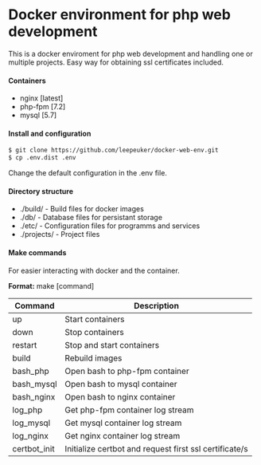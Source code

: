 # Docker environment for php web development 
This is a docker enviroment for php web development and handling one or multiple projects. Easy way for obtaining ssl certificates included. 

#### Containers
- nginx [latest]
- php-fpm [7.2]
- mysql [5.7]

#### Install and configuration

```sh
$ git clone https://github.com/leepeuker/docker-web-env.git
$ cp .env.dist .env
```

Change the default configuration in the .env file.

#### Directory structure
- ./build/ - Build files for docker images
- ./db/ - Database files for persistant storage
- ./etc/ - Configuration files for programms and services
- ./projects/ - Project files

#### Make commands
For easier interacting with docker and the container.

 **Format:** make [command]

| Command | Description |
| ------ | ------ |
| up | Start containers |
| down | Stop containers |
| restart | Stop and start containers |
| build | Rebuild images |
| bash_php | Open bash to php-fpm container |
| bash_mysql | Open bash to mysql container |
| bash_nginx | Open bash to nginx container |
| log_php | Get php-fpm container log stream |
| log_mysql | Get mysql container log stream |
| log_nginx | Get nginx container log stream |
| certbot_init | Initialize certbot and request first ssl certificate/s |
